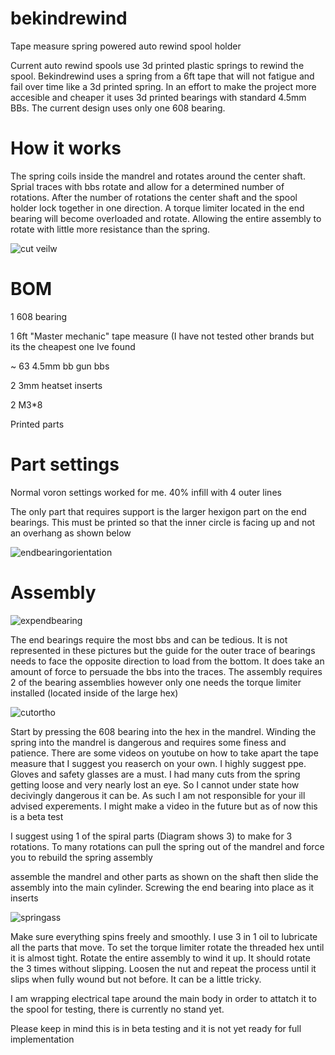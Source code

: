 # bekindrewind
Tape measure spring powered auto rewind spool holder

Current auto rewind spools use 3d printed plastic springs to rewind the spool. Bekindrewind uses a spring from a 6ft tape that will not fatigue and fail over time like a 3d printed spring. In an effort to make the project more accesible and cheaper it uses 3d printed bearings with standard 4.5mm BBs. The current design uses only one 608 bearing. 

# How it works
The spring coils inside the mandrel and rotates around the center shaft. Sprial traces with bbs rotate and allow for a determined number of rotations. After the number of rotations the center shaft and the spool holder lock together in one direction. A torque limiter located in the end bearing will become overloaded and rotate. Allowing the entire assembly to rotate with little more resistance than the spring.

![cut veilw](https://github.com/magicpants2/bekindrewind/assets/134864582/3068582c-b23b-4c12-a3cb-16e0c906e5e7)



# BOM
1 608 bearing

1 6ft "Master mechanic" tape measure (I have not tested other brands but its the cheapest one Ive found

~ 63 4.5mm bb gun bbs

2 3mm heatset inserts

2 M3*8

Printed parts

# Part settings
Normal voron settings worked for me. 40% infill with 4 outer lines

The only part that requires support is the larger hexigon part on the end bearings. This must be printed so that the inner circle is facing up and not an overhang as shown below


![endbearingorientation](https://github.com/magicpants2/bekindrewind/assets/134864582/9a14e242-8735-410b-a61f-0aafd1356d76)


# Assembly

![expendbearing](https://github.com/magicpants2/bekindrewind/assets/134864582/e4bad432-0d47-4b94-8247-7ae937012f79)

The end bearings require the most bbs and can be tedious. It is not represented in these pictures but the guide for the outer trace of bearings needs to face the opposite direction to load from the bottom. It does take an amount of force to persuade the bbs into the traces. The assembly requires 2 of the bearing assemblies however only one needs the torque limiter installed (located inside of the large hex) 

![cutortho](https://github.com/magicpants2/bekindrewind/assets/134864582/621b4f16-e537-4379-b9c3-d1b80c7193e2)

Start by pressing the 608 bearing into the hex in the mandrel. Winding the spring into the mandrel is dangerous and requires some finess and patience. There are some videos on youtube on how to take apart the tape measure that I suggest you reaserch on your own. I highly suggest ppe. Gloves and safety glasses are a must. I had many cuts from the spring getting loose and very nearly lost an eye. So I cannot under state how decivingly dangerous it can be. As such I am not responsible for your ill advised experements. I might make a video in the future but as of now this is a beta test

I suggest using 1 of the spiral parts (Diagram shows 3) to make for 3 rotations. To many rotations can pull the spring out of the mandrel and force you to rebuild the spring assembly

assemble the mandrel and other parts as shown on the shaft then slide the assembly into the main cylinder. Screwing the end bearing into place as it inserts

![springass](https://github.com/magicpants2/bekindrewind/assets/134864582/5dbdbfb3-5832-4441-9c11-14860025658c)

Make sure everything spins freely and smoothly. I use 3 in 1 oil to lubricate all the parts that move. To set the torque limiter rotate the threaded hex until it is almost tight. Rotate the entire assembly to wind it up. It should rotate the 3 times without slipping. Loosen the nut and repeat the process until it slips when fully wound but not before. It can be a little tricky. 

I am wrapping electrical tape around the main body in order to attatch it to the spool for testing, there is currently no stand yet. 

Please keep in mind this is in beta testing and it is not yet ready for full implementation
